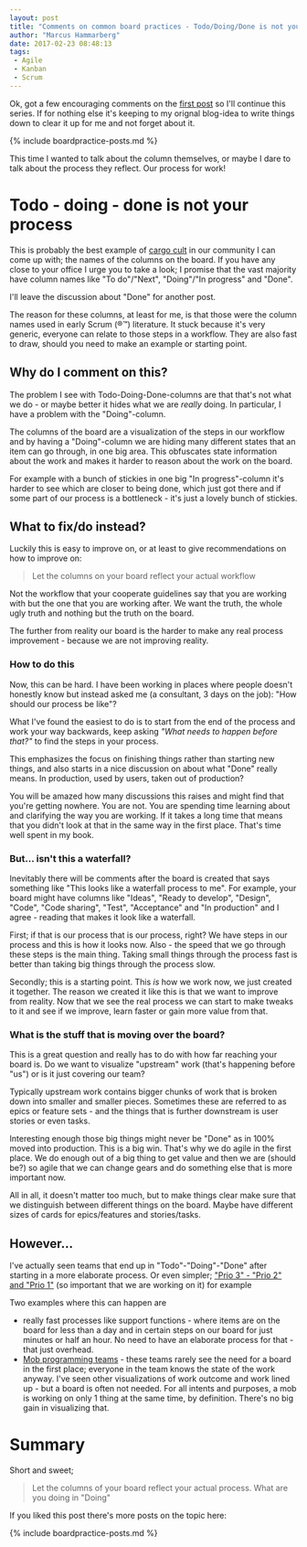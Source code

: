 ```yaml
---
layout: post
title: "Comments on common board practices - Todo/Doing/Done is not your process"
author: "Marcus Hammarberg"
date: 2017-02-23 08:48:13
tags:
 - Agile
 - Kanban
 - Scrum
---
```


Ok, got a few encouraging comments on the [first post](http://www.marcusoft.net/2017/02/comments-on-board-practices.html) so I'll continue this series. If for nothing else it's keeping to my orignal blog-idea to write things down to clear it up for me and not forget about it.

{% include boardpractice-posts.md %}

This time I wanted to talk about the column themselves, or maybe I dare to talk about the process they reflect. Our process for work!

<a name='more'></a>

# Todo - doing - done is not your process

This is probably the best example of [cargo cult](https://en.wikipedia.org/wiki/Cargo_cult) in our community I can come up with; the names of the columns on the board. If you have any close to your office I urge you to take a look; I promise that the vast majority have column names like "To do"/"Next", "Doing"/"In progress" and "Done".

I'll leave the discussion about "Done" for another post. 

The reason for these columns, at least for me, is that those were the column names used in early Scrum (®™) literature. It stuck because it's very generic, everyone can relate to those steps in a workflow. They are also fast to draw, should you need to make an example or starting point.

## Why do I comment on this?

The problem I see with Todo-Doing-Done-columns are that that's not what we do - or maybe better it hides what we are *really* doing. In particular, I have a problem with the "Doing"-column. 

The columns of the board are a visualization of the steps in our workflow and by having a "Doing"-column we are hiding many different states that an item can go through, in one big area. This obfuscates state information about the work and makes it harder to reason about the work on the board. 

For example with a bunch of stickies in one big "In progress"-column it's harder to see which are closer to being done, which just got there and if some part of our process is a bottleneck - it's just a lovely bunch of stickies.

## What to fix/do instead?

Luckily this is easy to improve on, or at least to give recommendations on how to improve on: 

> Let the columns on your board reflect your actual workflow

Not the workflow that your cooperate guidelines say that you are working with but the one that you are working after. We want the truth, the whole ugly truth and nothing but the truth on the board. 

The further from reality our board is the harder to make any real process improvement - because we are not improving reality. 

### How to do this

Now, this can be hard. I have been working in places where people doesn't honestly know but instead asked me (a consultant, 3 days on the job): "How should our process be like"?

What I've found the easiest to do is to start from the end of the process and work your way backwards, keep asking *"What needs to happen before that?"* to find the steps in your process. 

This emphasizes the focus on finishing things rather than starting new things, and also starts in a nice discussion on about what "Done" really means. In production, used by users, taken out of production? 

You will be amazed how many discussions this raises and might find that you're getting nowhere. You are not. You are spending time learning about and clarifying the way you are working. If it takes a long time that means that you didn't look at that in the same way in the first place. That's time well spent in my book.

### But… isn't this a waterfall?

Inevitably there will be comments after the board is created that says something like "This looks like a waterfall process to me". For example, your board might have columns like "Ideas", "Ready to develop", "Design", "Code", "Code sharing", "Test", "Acceptance" and "In production" and I agree - reading that makes it look like a waterfall. 

First; if that is our process that is our process, right? We have steps in our process and this is how it looks now.  Also - the speed that we go through these steps is the main thing. Taking small things through the process fast is better than taking big things through the process slow.

Secondly; this is a starting point. This *is* how we work now, we just created it together. The reason we created it like this is that we want to improve from reality. Now that we see the real process we can start to make tweaks to it and see if we improve, learn faster or gain more value from that. 

### What is the stuff that is moving over the board?

This is a great question and really has to do with how far reaching your board is. Do we want to visualize "upstream" work (that's happening before "us") or is it just covering our team?

Typically upstream work contains bigger chunks of work that is broken down into smaller and smaller pieces. Sometimes these are referred to as epics or feature sets - and the things that is further downstream is user stories or even tasks. 

Interesting enough those big things might never be "Done" as in 100% moved into production. This is a big win. That's why we do agile in the first place. We do enough out of a big thing to get value and then we are (should be?) so agile that we can change gears and do something else that is more important now. 

All in all, it doesn't matter too much, but to make things clear make sure that we distinguish between different things on the board. Maybe have different sizes of cards for epics/features and stories/tasks.

## However...

I've actually seen teams that end up in "Todo"-"Doing"-"Done" after starting in a more elaborate process. Or even simpler; ["Prio 3" - "Prio 2" and "Prio 1"](http://codebetter.com/marcushammarberg/2013/08/13/some-tools-for-improved-focus-improve-teamwork-and-faster-delivery/) (so important that we are working on it) for example

Two examples where this can happen are 

* really fast processes like support functions - where items are on the board for less than a day and in certain steps on our board for just minutes or half an hour. No need to have an elaborate process for that - that just overhead.
* [Mob programming teams](http://codebetter.com/marcushammarberg/2013/08/06/mob-programming/) - these teams rarely see the need for a board in the first place; everyone in the team knows the state of the work anyway. I've seen other visualizations of work outcome and work lined up - but a board is often not needed. For all intents and purposes, a mob is working on only 1 thing at the same time, by definition. There's no big gain in visualizing that. 

# Summary

Short and sweet;

> Let the columns of your board reflect your actual process. What are you doing in "Doing"

If you liked this post there's more posts on the topic here:

{% include boardpractice-posts.md %}
